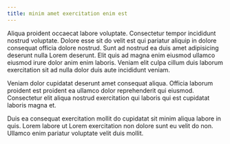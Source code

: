 ```yaml
---
title: minim amet exercitation enim est
---
```


Aliqua proident occaecat labore voluptate. Consectetur tempor incididunt nostrud voluptate. Dolore esse sit do velit est qui pariatur aliquip in dolore consequat officia dolore nostrud. Sunt ad nostrud ea duis amet adipisicing deserunt nulla Lorem deserunt. Elit quis ad magna enim eiusmod ullamco eiusmod irure dolor anim enim laboris. Veniam elit culpa cillum duis laborum exercitation sit ad nulla dolor duis aute incididunt veniam.

Veniam dolor cupidatat deserunt amet consequat aliqua. Officia laborum proident est proident ea ullamco dolor reprehenderit qui eiusmod. Consectetur elit aliqua nostrud exercitation qui laboris qui est cupidatat laboris magna et.

Duis ea consequat exercitation mollit do cupidatat sit minim aliqua labore in quis. Lorem labore ut Lorem exercitation non dolore sunt eu velit do non. Ullamco enim pariatur voluptate velit duis mollit.
